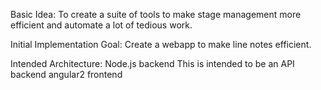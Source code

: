 Basic Idea:
  To create a suite of tools to make stage management more efficient and automate 
  a lot of tedious work.

Initial Implementation Goal:
  Create a webapp to make line notes efficient.

Intended Architecture:
  Node.js backend
    This is intended to be an API backend
  angular2 frontend


